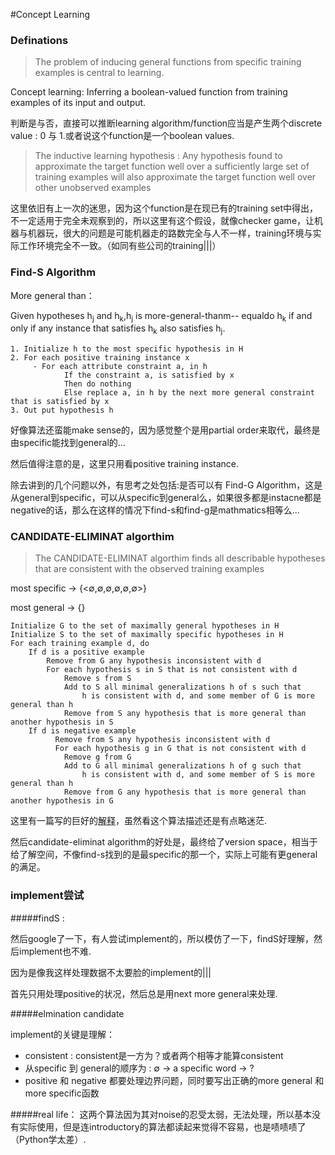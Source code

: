 #Concept Learning

### Definations

>The problem of inducing general functions from specific training examples is central to learning.

>Concept learning: Inferring a boolean-valued function from training examples of its input and output.

判断是与否，直接可以推断learning algorithm/function应当是产生两个discrete value : 0 与 1.或者说这个function是一个boolean values.


> The inductive learning hypothesis : Any hypothesis found to approximate the target function well over a sufficiently large set of training examples will also approximate the target function well over other unobserved examples

这里依旧有上一次的迷思，因为这个function是在现已有的training set中得出，不一定适用于完全未观察到的，所以这里有这个假设，就像checker game，让机器与机器玩，很大的问题是可能机器走的路数完全与人不一样，training环境与实际工作环境完全不一致。（如同有些公司的training|||）


### Find-S Algorithm


More general than： 

Given hypotheses h<sub>j</sub> and h<sub>k</sub>,h<sub>j</sub> is more-general-thanm-- equaldo h<sub>k</sub> if and only if any instance that satisfies h<sub>k</sub> also satisfies h<sub>j</sub>.

```
1. Initialize h to the most specific hypothesis in H
2. For each positive training instance x
     - For each attribute constraint a, in h			If the constraint a, is satisfied by x			Then do nothing			Else replace a, in h by the next more general constraint that is satisfied by x
3. Out put hypothesis h
```

好像算法还蛮能make sense的，因为感觉整个是用partial order来取代，最终是由specific能找到general的...

然后值得注意的是，这里只用看positive training instance.

除去讲到的几个问题以外，有思考之处包括:是否可以有 Find-G Algorithm，这是从general到specific，可以从specific到general么，如果很多都是instacne都是negative的话，那么在这样的情况下find-s和find-g是mathmatics相等么...




###  CANDIDATE-ELIMINAT algorthim

> The CANDIDATE-ELIMINAT algorthim finds all describable hypotheses that are consistent with the observed training examples


most specific → {<∅,∅,∅,∅,∅,∅>}

most general → {<?,?,?,?,?,?>}


```
Initialize G to the set of maximally general hypotheses in H
Initialize S to the set of maximally specific hypotheses in H
For each training example d, do
	If d is a positive example
		Remove from G any hypothesis inconsistent with d
		For each hypothesis s in S that is not consistent with d
			Remove s from S
			Add to S all minimal generalizations h of s such that 
				h is consistent with d, and some member of G is more general than h
			Remove from S any hypothesis that is more general than another hypothesis in S
	If d is negative example
		  Remove from S any hypothesis inconsistent with d
		  For each hypothesis g in G that is not consistent with d
			Remove g from G
			Add to G all minimal generalizations h of g such that 
				h is consistent with d, and some member of S is more general than h
			Remove from G any hypothesis that is more general than another hypothesis in G

```

这里有一篇写的巨好的[解释][id]，虽然看这个算法描述还是有点略迷茫.

[id]:http://stackoverflow.com/questions/22625765/candidate-elimination-algorithm

然后candidate-eliminat algorithm的好处是，最终给了version space，相当于给了解空间，不像find-s找到的是最specific的那一个，实际上可能有更general的满足。

###  implement尝试

#####findS :

然后google了一下，有人尝试implement的，所以模仿了一下，findS好理解，然后implement也不难.

因为是像我这样处理数据不太要脸的implement的|||

首先只用处理positive的状况，然后总是用next more general来处理.

#####elmination candidate

implement的关键是理解：

 - consistent : consistent是一方为？或者两个相等才能算consistent
 - 从specific 到 general的顺序为 : ∅ → a specific word → ?
 - positive 和 negative 都要处理边界问题，同时要写出正确的more general 和 more specific函数

#####real life：
这两个算法因为其对noise的忍受太弱，无法处理，所以基本没有实际使用，但是连introductory的算法都读起来觉得不容易，也是啧啧啧了（Python学太差）.
 
 

